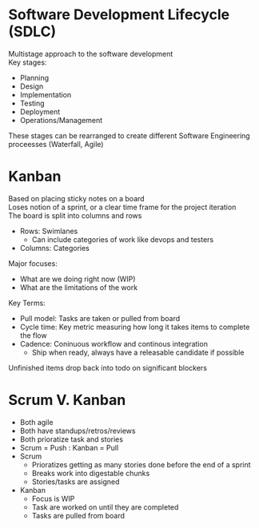 Software Development Lifecycle (SDLC)
================

Multistage approach to the software development  
Key stages:
* Planning 
* Design
* Implementation
* Testing
* Deployment
* Operations/Management

These stages can be rearranged to create different Software Engineering proceesses (Waterfall, Agile)

# Kanban
Based on placing sticky notes on a board  
Loses notion of a sprint, or a clear time frame for the project iteration  
The board is split into columns and rows
* Rows: Swimlanes
    * Can include categories of work like devops and testers
* Columns: Categories

Major focuses: 
* What are we doing right now (WIP)
* What are the limitations of the work

Key Terms:
* Pull model: Tasks are taken or pulled from board
* Cycle time: Key metric measuring how long it takes items to complete the flow
* Cadence: Coninuous workflow and continous integration
    * Ship when ready, always have a releasable candidate if possible

Unfinished items drop back into todo on significant blockers

# Scrum V. Kanban
* Both agile
* Both have standups/retros/reviews
* Both prioratize task and stories
* Scrum = Push  :   Kanban = Pull
* Scrum
    * Prioratizes getting as many stories done before the end of a sprint
    * Breaks work into digestable chunks
    * Stories/tasks are assigned
* Kanban
    * Focus is WIP
    * Task are worked on until they are completed
    * Tasks are pulled from board

